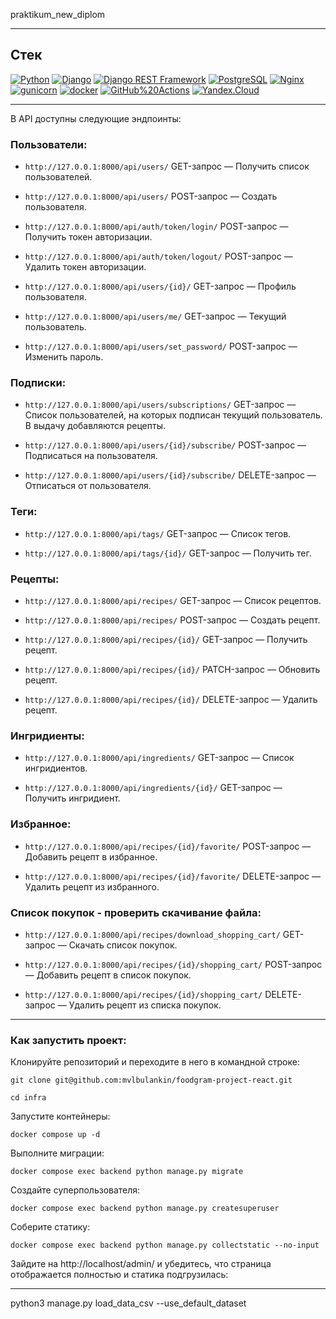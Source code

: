 praktikum_new_diplom

----

## Стек

[![Python](https://img.shields.io/badge/-Python-464646?style=flat-square&logo=Python)](https://www.python.org/)
[![Django](https://img.shields.io/badge/-Django-464646?style=flat-square&logo=Django)](https://www.djangoproject.com/)
[![Django REST Framework](https://img.shields.io/badge/-Django%20REST%20Framework-464646?style=flat-square&logo=Django%20REST%20Framework)](https://www.django-rest-framework.org/)
[![PostgreSQL](https://img.shields.io/badge/-PostgreSQL-464646?style=flat-square&logo=PostgreSQL)](https://www.postgresql.org/)
[![Nginx](https://img.shields.io/badge/-NGINX-464646?style=flat-square&logo=NGINX)](https://nginx.org/ru/)
[![gunicorn](https://img.shields.io/badge/-gunicorn-464646?style=flat-square&logo=gunicorn)](https://gunicorn.org/)
[![docker](https://img.shields.io/badge/-Docker-464646?style=flat-square&logo=docker)](https://www.docker.com/)
[![GitHub%20Actions](https://img.shields.io/badge/-GitHub%20Actions-464646?style=flat-square&logo=GitHub%20actions)](https://github.com/features/actions)
[![Yandex.Cloud](https://img.shields.io/badge/-Yandex.Cloud-464646?style=flat-square&logo=Yandex.Cloud)](https://cloud.yandex.ru/)

----

В API доступны следующие эндпоинты:

### Пользователи:
* ```http://127.0.0.1:8000/api/users/``` GET-запрос — Получить список пользователей.

* ```http://127.0.0.1:8000/api/users/``` POST-запрос — Создать пользователя.

* ```http://127.0.0.1:8000/api/auth/token/login/``` POST-запрос — Получить токен авторизации.

* ```http://127.0.0.1:8000/api/auth/token/logout/``` POST-запрос — Удалить токен авторизации.

* ```http://127.0.0.1:8000/api/users/{id}/``` GET-запрос — Профиль пользователя.

* ```http://127.0.0.1:8000/api/users/me/``` GET-запрос — Текущий пользователь.

* ```http://127.0.0.1:8000/api/users/set_password/``` POST-запрос — Изменить пароль.

### Подписки:

* ```http://127.0.0.1:8000/api/users/subscriptions/``` GET-запрос — Список пользователей, на которых подписан текущий пользователь. В выдачу добавляются рецепты.

* ```http://127.0.0.1:8000/api/users/{id}/subscribe/``` POST-запрос — Подписаться на пользователя.

* ```http://127.0.0.1:8000/api/users/{id}/subscribe/``` DELETE-запрос — Отписаться от пользователя.

### Теги:

* ```http://127.0.0.1:8000/api/tags/``` GET-запрос — Список тегов.

* ```http://127.0.0.1:8000/api/tags/{id}/``` GET-запрос — Получить тег.

### Рецепты:

* ```http://127.0.0.1:8000/api/recipes/``` GET-запрос — Список рецептов.

* ```http://127.0.0.1:8000/api/recipes/``` POST-запрос — Создать рецепт.

* ```http://127.0.0.1:8000/api/recipes/{id}/``` GET-запрос — Получить рецепт.

* ```http://127.0.0.1:8000/api/recipes/{id}/``` PATCH-запрос — Обновить рецепт.

* ```http://127.0.0.1:8000/api/recipes/{id}/``` DELETE-запрос — Удалить рецепт.

### Ингридиенты:

* ```http://127.0.0.1:8000/api/ingredients/``` GET-запрос — Список ингридиентов.

* ```http://127.0.0.1:8000/api/ingredients/{id}/``` GET-запрос — Получить ингридиент.

### Избранное:

* ```http://127.0.0.1:8000/api/recipes/{id}/favorite/``` POST-запрос — Добавить рецепт в избранное.

* ```http://127.0.0.1:8000/api/recipes/{id}/favorite/``` DELETE-запрос — Удалить рецепт из избранного.

### Список покупок - проверить скачивание файла:

* ```http://127.0.0.1:8000/api/recipes/download_shopping_cart/``` GET-запрос — Скачать список покупок.

* ```http://127.0.0.1:8000/api/recipes/{id}/shopping_cart/``` POST-запрос — Добавить рецепт в список покупок.

* ```http://127.0.0.1:8000/api/recipes/{id}/shopping_cart/``` DELETE-запрос — Удалить рецепт из списка покупок.

----

### Как запустить проект:

Клонируйте репозиторий и переходите в него в командной строке:

```
git clone git@github.com:mvlbulankin/foodgram-project-react.git
```

```
cd infra
```

Запустите контейнеры:

```
docker compose up -d
```

Выполните миграции:

```
docker compose exec backend python manage.py migrate
```

Создайте суперпользователя:

```
docker compose exec backend python manage.py createsuperuser
```

Соберите статику:

```
docker compose exec backend python manage.py collectstatic --no-input
```

Зайдите на http://localhost/admin/ и убедитесь, 
что страница отображается полностью и статика подгрузилась:

----

python3 manage.py load_data_csv --use_default_dataset
